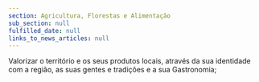 ```yaml
---
section: Agricultura, Florestas e Alimentação
sub_section: null
fulfilled_date: null
links_to_news_articles: null
---
```


Valorizar o território e os seus produtos locais, através da sua identidade com a região, as suas gentes e tradições e a sua Gastronomia;